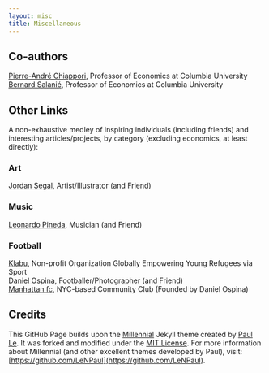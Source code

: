 ```yaml
---
layout: misc
title: Miscellaneous
---
```



## Co-authors
<a href="http://www.columbia.edu/~pc2167/" target="_blank" rel="noopener noreferrer">Pierre-André Chiappori</a>, Professor of Economics at Columbia University  
<a href="http://bsalanie.com/" target="_blank" rel="noopener noreferrer">Bernard Salanié</a>, Professor of Economics at Columbia University


## Other Links  
A non-exhaustive medley of inspiring individuals (including friends) and interesting articles/projects, by category (excluding economics, at least directly):

### Art  
<a href="https://www.jmsegal.com/" target="_blank" rel="noopener noreferrer">Jordan Segal</a>, Artist/Illustrator (and Friend)

### Music  
<a href="http://leonardopinedag.com/index.php" target="_blank" rel="noopener noreferrer">Leonardo Pineda</a>, Musician (and Friend)

### Football  
<a href="https://klabu.org/" target="_blank" rel="noopener noreferrer">Klabu</a>, Non-profit Organization Globally Empowering Young Refugees via Sport  
<a href="https://www.dannyospina.com/" target="_blank" rel="noopener noreferrer">Daniel Ospina</a>, Footballer/Photographer (and Friend)  
<a href="http://mnhttnfc.com/" target="_blank" rel="noopener noreferrer">Manhattan fc</a>, NYC-based Community Club (Founded by Daniel Ospina)  

## Credits  
This GitHub Page builds upon the [Millennial](https://lenpaul.github.io/Millennial/) Jekyll theme created by [Paul Le](https://www.lenpaul.com/). It was forked and modified under the [MIT License](http://choosealicense.com/licenses/mit/). For more information about Millennial (and other excellent themes developed by Paul), visit: [https://github.com/LeNPaul](https://github.com/LeNPaul).
